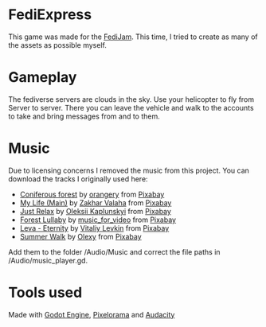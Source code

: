 # FediExpress
This game was made for the [FediJam](https://itch.io/jam/fedi-jam). This time, I tried to create as many of the assets as possible myself.

# Gameplay
The fediverse servers are clouds in the sky. Use your helicopter to fly from Server to server. There you can leave the vehicle and walk to the accounts to take and bring messages from and to them.

# Music
Due to licensing concerns I removed the music from this project. You can download the tracks I originally used here:
* [Coniferous forest](https://pixabay.com/music/acoustic-group-coniferous-forest-142569/) by [orangery](https://pixabay.com/users/orangery-34071953/) from [Pixabay](https://pixabay.com/music/)
* [My Life (Main)](https://pixabay.com/music/acoustic-group-my-life-main-6670/) by [Zakhar Valaha](https://pixabay.com/users/good_b_music-22836301/) from [Pixabay](https://pixabay.com/music/)
* [Just Relax](https://pixabay.com/music/beautiful-plays-just-relax-11157/) by [Oleksii Kaplunskyi](https://pixabay.com/users/lesfm-22579021/) from [Pixabay](https://pixabay.com/music/)
* [Forest Lullaby](https://pixabay.com/music/acoustic-group-forest-lullaby-110624/) by [music_for_video](https://pixabay.com/users/music_for_video-22579021/) from [Pixabay](https://pixabay.com/music/)
* [Leva - Eternity](https://pixabay.com/music/acoustic-group-leva-eternity-149473/) by [Vitaliy Levkin](https://pixabay.com/users/lemonmusicstudio-14942887/) from [Pixabay](https://pixabay.com/music/)
* [Summer Walk](https://pixabay.com/music/acoustic-group-summer-walk-152722/) by [Olexy](https://pixabay.com/users/olexy-25300778/) from [Pixabay](https://pixabay.com/music/)

Add them to the folder /Audio/Music and correct the file paths in /Audio/music_player.gd.

# Tools used
Made with [Godot Engine](https://godotengine.org/), [Pixelorama](https://orama-interactive.itch.io/pixelorama) and [Audacity](https://www.audacityteam.org/)
